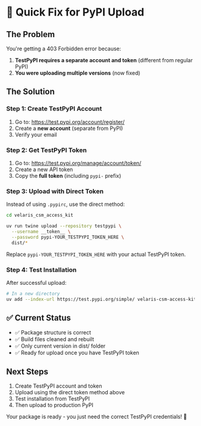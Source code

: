 # 🚀 Quick Fix for PyPI Upload

## The Problem
You're getting a 403 Forbidden error because:
1. **TestPyPI requires a separate account and token** (different from regular PyPI)
2. **You were uploading multiple versions** (now fixed)

## The Solution

### Step 1: Create TestPyPI Account
1. Go to: https://test.pypi.org/account/register/
2. Create a **new account** (separate from PyPI)
3. Verify your email

### Step 2: Get TestPyPI Token
1. Go to: https://test.pypi.org/manage/account/token/
2. Create a new API token
3. Copy the **full token** (including `pypi-` prefix)

### Step 3: Upload with Direct Token
Instead of using `.pypirc`, use the direct method:

```bash
cd velaris_csm_access_kit

uv run twine upload --repository testpypi \
  --username __token__ \
  --password pypi-YOUR_TESTPYPI_TOKEN_HERE \
  dist/*
```

Replace `pypi-YOUR_TESTPYPI_TOKEN_HERE` with your actual TestPyPI token.

### Step 4: Test Installation
After successful upload:
```bash
# In a new directory
uv add --index-url https://test.pypi.org/simple/ velaris-csm-access-kit
```

## ✅ Current Status
- ✅ Package structure is correct
- ✅ Build files cleaned and rebuilt
- ✅ Only current version in dist/ folder
- ✅ Ready for upload once you have TestPyPI token

## Next Steps
1. Create TestPyPI account and token
2. Upload using the direct token method above
3. Test installation from TestPyPI
4. Then upload to production PyPI

Your package is ready - you just need the correct TestPyPI credentials! 🎉
